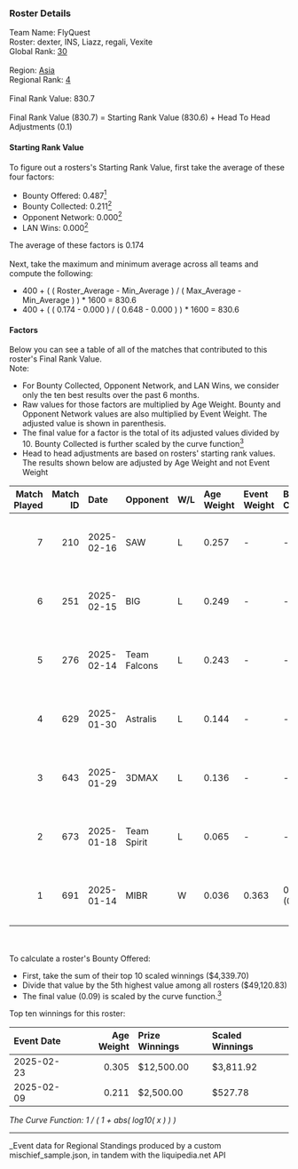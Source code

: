 ### Roster Details<br />
Team Name: FlyQuest<br />
Roster: dexter, INS, Liazz, regali, Vexite<br />
Global Rank: [30](../../standings_global_2025_07_07.md)<br />
<br />
Region: [Asia]( ../../standings_asia_2025_07_07.md)<br />
Regional Rank: [4]( ../../standings_asia_2025_07_07.md)<br />
<br />
Final Rank Value:  830.7<br />
<br />
Final Rank Value (830.7) = Starting Rank Value (830.6) + Head To Head Adjustments (0.1)<br />

#### Starting Rank Value<br />
To figure out a rosters's Starting Rank Value, first take the average of these four factors:<br />
- Bounty Offered: 0.487[<sup>1</sup>](#table2)
- Bounty Collected: 0.211[<sup>2</sup>](#table1)
- Opponent Network: 0.000[<sup>2</sup>](#table1)
- LAN Wins: 0.000[<sup>2</sup>](#table1)

The average of these factors is 0.174<br />
<br />
Next, take the maximum and minimum average across all teams and compute the following:<br />
- 400 + ( ( Roster_Average - Min_Average ) / ( Max_Average - Min_Average ) ) * 1600 = 830.6
- 400 + ( ( 0.174 - 0.000 ) / ( 0.648 - 0.000 ) ) * 1600 = 830.6


#### Factors<br />
Below you can see a table of all of the matches that contributed to this roster's Final Rank Value.<br />
Note:<br />

- For Bounty Collected, Opponent Network, and LAN Wins, we consider only the ten best results over the past 6 months.
- Raw values for those factors are multiplied by Age Weight. Bounty and Opponent Network values are also multiplied by Event Weight. The adjusted value is shown in parenthesis.
- The final value for a factor is the total of its adjusted values divided by 10. Bounty Collected is further scaled by the curve function[<sup>3</sup>](#curveFunction)
- Head to head adjustments are based on rosters' starting rank values. The results shown below are adjusted by Age Weight and not Event Weight
<span id="table1"></span><br />


| Match Played | Match ID | Date       | Opponent     | W/L | Age Weight | Event Weight | Bounty Collected | Opponent Network | LAN Wins  | H2H Adj. | Roster                             |
| -: | -: | :- | :- | :- | :- | :- | :- | :- | :- | -: | :- |
|            7 |      210 | 2025-02-16 | SAW          | L   | 0.257      | -            | -                | -                | -         |    -0.31 | dexter, INS, Liazz, regali, Vexite |
|            6 |      251 | 2025-02-15 | BIG          | L   | 0.249      | -            | -                | -                | -         |    -0.42 | dexter, INS, Liazz, regali, Vexite |
|            5 |      276 | 2025-02-14 | Team Falcons | L   | 0.243      | -            | -                | -                | -         |    -0.01 | dexter, INS, Liazz, regali, Vexite |
|            4 |      629 | 2025-01-30 | Astralis     | L   | 0.144      | -            | -                | -                | -         |    -0.01 | dexter, INS, Liazz, regali, Vexite |
|            3 |      643 | 2025-01-29 | 3DMAX        | L   | 0.136      | -            | -                | -                | -         |    -0.12 | dexter, INS, Liazz, regali, Vexite |
|            2 |      673 | 2025-01-18 | Team Spirit  | L   | 0.065      | -            | -                | -                | -         |    -0.01 | dexter, INS, Liazz, regali, Vexite |
|            1 |      691 | 2025-01-14 | MIBR         | W   | 0.036      | 0.363        | 0.136 (0.002)    | 0.316 (0.004)    | 0 (0.000) |     0.97 | dexter, INS, Liazz, regali, Vexite |

<br />
<span id="table2"></span><br />
To calculate a roster's Bounty Offered:<br />

- First, take the sum of their top 10 scaled winnings ($4,339.70)
- Divide that value by the 5th highest value among all rosters ($49,120.83)
- The final value (0.09) is scaled by the curve function.[<sup>3</sup>](#curveFunction)

Top ten winnings for this roster:<br />

| Event Date | Age Weight | Prize Winnings | Scaled Winnings |
| :- | -: | :- | :- |
| 2025-02-23 |      0.305 | $12,500.00     | $3,811.92       |
| 2025-02-09 |      0.211 | $2,500.00      | $527.78         |


<span id="curveFunction"></span>_The Curve Function: 1 / ( 1 + abs( log10( x ) ) )_<br />

---
_Event data for Regional Standings produced by a custom mischief_sample.json, in tandem with the liquipedia.net API<br />
